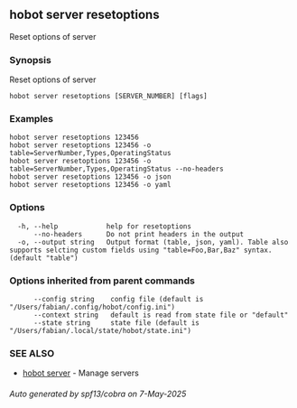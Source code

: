 ## hobot server resetoptions

Reset options of server

### Synopsis

Reset options of server

```
hobot server resetoptions [SERVER_NUMBER] [flags]
```

### Examples

```
hobot server resetoptions 123456
hobot server resetoptions 123456 -o table=ServerNumber,Types,OperatingStatus
hobot server resetoptions 123456 -o table=ServerNumber,Types,OperatingStatus --no-headers
hobot server resetoptions 123456 -o json
hobot server resetoptions 123456 -o yaml
```

### Options

```
  -h, --help            help for resetoptions
      --no-headers      Do not print headers in the output
  -o, --output string   Output format (table, json, yaml). Table also supports selcting custom fields using "table=Foo,Bar,Baz" syntax. (default "table")
```

### Options inherited from parent commands

```
      --config string    config file (default is "/Users/fabian/.config/hobot/config.ini")
      --context string   default is read from state file or "default"
      --state string     state file (default is "/Users/fabian/.local/state/hobot/state.ini")
```

### SEE ALSO

* [hobot server](hobot_server.md)	 - Manage servers

###### Auto generated by spf13/cobra on 7-May-2025
